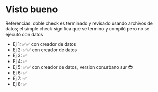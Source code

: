 # Visto bueno
Referencias: doble check es terminado y revisado usando archivos de datos; 
el simple check significa que se termino y compiló pero no se ejecutó con datos

* Ej 1: ✅✅ con creador de datos
* Ej 2: ✅✅ con creador de datos
* Ej 3: ✅
* Ej 4: ✅
* Ej 5: ✅✅ con creador de datos, version conurbano sur 😎
* Ej 6: ✅
* Ej 7: ✅
* Ej 8: ✅